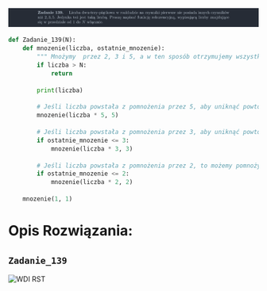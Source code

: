 <picture>
  <source srcset="../../srt/zbior_zadan/139.png" media="(prefers-color-scheme: light)">
  <source srcset="../../srt/zbior_zadan/black_139.png" media="(prefers-color-scheme: dark)">
  <img src="../../srt/zbior_zadan/black_139.png" alt="zadanie 139">
</picture>

```python
def Zadanie_139(N):
    def mnozenie(liczba, ostatnie_mnozenie):
        """ Mnożymy  przez 2, 3 i 5, a w ten sposób otrzymujemy wszystkie liczby dwu-trzy-piątkowe. """
        if liczba > N:
            return

        print(liczba)

        # Jeśli liczba powstała z pomnożenia przez 5, aby uniknąć powtórzeń, mnożymy ją tylko przez 5.
        mnozenie(liczba * 5, 5)

        # Jeśli liczba powstała z pomnożenia przez 3, aby uniknąć powtórzeń, mnożymy ją tylko przez 3 i 5.
        if ostatnie_mnozenie <= 3:
            mnozenie(liczba * 3, 3)

        # Jeśli liczba powstała z pomnożenia przez 2, to możemy pomnożyć ją przez 2, 3 lub 5.
        if ostatnie_mnozenie <= 2:
            mnozenie(liczba * 2, 2)

    mnozenie(1, 1)
```
# Opis Rozwiązania:
## `Zadanie_139`

![WDI RST](https://github.com/user-attachments/assets/3f2bb7c2-f5ac-4926-b2f7-432ce72d7d36)
